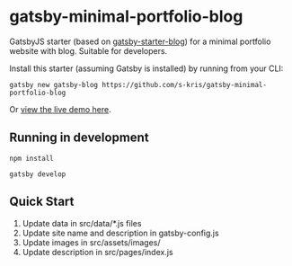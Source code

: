 # gatsby-minimal-portfolio-blog

GatsbyJS starter (based on [gatsby-starter-blog](https://github.com/gatsbyjs/gatsby-starter-blog)) for a minimal portfolio website with blog. Suitable for developers.

Install this starter (assuming Gatsby is installed) by running from your CLI:

`gatsby new gatsby-blog https://github.com/s-kris/gatsby-minimal-portfolio-blog`

Or [view the live demo here](https://saikrishna.me).

## Running in development
`npm install`

`gatsby develop`

## Quick Start

1. Update data in src/data/\*.js files
2. Update site name and description in gatsby-config.js
3. Update images in src/assets/images/
4. Update description in src/pages/index.js
